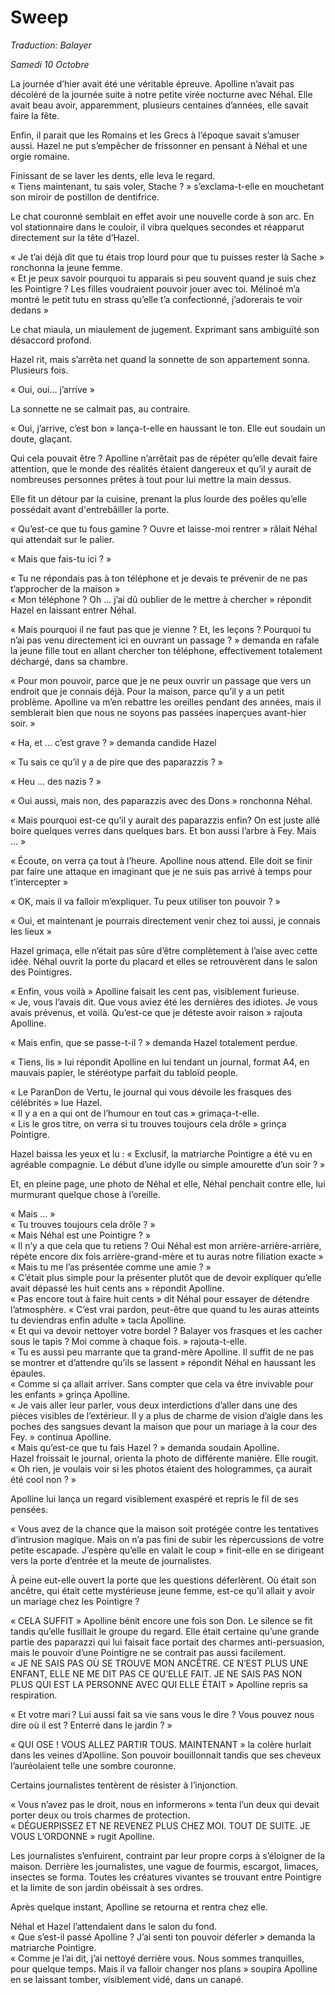 # Sweep 

*Traduction: Balayer*

_Samedi 10 Octobre_

La journée d’hier avait été une véritable épreuve. Apolline n’avait pas décoléré de la journée suite à notre petite virée nocturne avec Néhal. Elle avait beau avoir, apparemment, plusieurs centaines d’années, elle savait faire la fête.   

Enfin, il parait que les Romains et les Grecs à l’époque savait s’amuser aussi. Hazel ne put s’empêcher de frissonner en pensant à Néhal et une orgie romaine.   

Finissant de se laver les dents, elle leva le regard.   
« Tiens maintenant, tu sais voler, Stache ? » s’exclama-t-elle en mouchetant son miroir de postillon de dentifrice.   

Le chat couronné semblait en effet avoir une nouvelle corde à son arc. En vol stationnaire dans le couloir, il vibra quelques secondes et réapparut directement sur la tête d’Hazel. 

« Je t’ai déjà dit que tu étais trop lourd pour que tu puisses rester là Sache » ronchonna la jeune femme.     
« Et je peux savoir pourquoi tu apparais si peu souvent quand je suis chez les Pointigre ? Les filles voudraient pouvoir jouer avec toi. Mélinoé m’a montré le petit tutu en strass qu’elle t’a confectionné, j’adorerais te voir dedans »  


Le chat miaula, un miaulement de jugement. Exprimant sans ambiguïté son désaccord profond.  

Hazel rit, mais s’arrêta net quand la sonnette de son appartement sonna. Plusieurs fois. 

« Oui, oui... j’arrive »  

La sonnette ne se calmait pas, au contraire.   

« Oui, j’arrive, c’est bon » lança-t-elle en haussant le ton. Elle eut soudain un doute, glaçant.   

Qui cela pouvait être ? Apolline n’arrêtait pas de répéter qu’elle devait faire attention, que le monde des réalités étaient dangereux et qu’il y aurait de nombreuses personnes prêtes à tout pour lui mettre la main dessus.   

Elle fit un détour par la cuisine, prenant la plus lourde des poêles qu’elle possédait avant d'entrebâiller la porte.   

« Qu’est-ce que tu fous gamine ? Ouvre et laisse-moi rentrer » râlait Néhal qui attendait sur le palier.   

« Mais que fais-tu ici ? »  

« Tu ne répondais pas à ton téléphone et je devais te prévenir de ne pas t’approcher de la maison »   
« Mon téléphone ? Oh … j’ai dû oublier de le mettre à chercher » répondit Hazel en laissant entrer Néhal.   

« Mais pourquoi il ne faut pas que je vienne ? Et, les leçons ? Pourquoi tu n’ai pas venu directement ici en ouvrant un passage ? » demanda en rafale la jeune fille tout en allant chercher ton téléphone, effectivement totalement déchargé, dans sa chambre.   

« Pour mon pouvoir, parce que je ne peux ouvrir un passage que vers un endroit que je connais déjà. Pour la maison, parce qu’il y a un petit problème. Apolline va m’en rebattre les oreilles pendant des années, mais il semblerait bien que nous ne soyons pas passées inaperçues avant-hier soir. »   

« Ha, et ... c’est grave ? » demanda candide Hazel  

« Tu sais ce qu’il y a de pire que des paparazzis ? »     

« Heu … des nazis ? »   

« Oui aussi, mais non, des paparazzis avec des Dons » ronchonna Néhal. 

« Mais pourquoi est-ce qu’il y aurait des paparazzis enfin? On est juste allé boire quelques verres dans quelques bars. Et bon aussi l’arbre à Fey. Mais ... »   

« Écoute, on verra ça tout à l’heure. Apolline nous attend. Elle doit se finir par faire une attaque en imaginant que je ne suis pas arrivé à temps pour t’intercepter »   

« OK, mais il va falloir m’expliquer. Tu peux utiliser ton pouvoir ? »     

« Oui, et maintenant je pourrais directement venir chez toi aussi, je connais les lieux »     

Hazel grimaça, elle n’était pas sûre d’être complètement à l’aise avec cette idée. Néhal ouvrit la porte du placard et elles se retrouvèrent dans le salon des Pointigres.   

« Enfin, vous voilà » Apolline faisait les cent pas, visiblement furieuse.    
« Je, vous l’avais dit. Que vous aviez été les dernières des idiotes. Je vous avais prévenus, et voilà. Qu’est-ce que je déteste avoir raison » rajouta Apolline.   

« Mais enfin, que se passe-t-il ? » demanda Hazel totalement perdue.   

« Tiens, lis » lui répondit Apolline en lui tendant un journal, format A4, en mauvais papier, le stéréotype parfait du tabloïd people.   

« Le ParanDon de Vertu, le journal qui vous dévoile les frasques des célébrités » lue Hazel.   
« Il y a en a qui ont de l’humour en tout cas » grimaça-t-elle.   
« Lis le gros titre, on verra si tu trouves toujours cela drôle » grinça Pointigre.   

Hazel baissa les yeux et lu : « Exclusif, la matriarche Pointigre a été vu en agréable compagnie. Le début d’une idylle ou simple amourette d’un soir ? »   

Et, en pleine page, une photo de Néhal et elle, Néhal penchait contre elle, lui murmurant quelque chose à l’oreille.   

« Mais … »    
« Tu trouves toujours cela drôle ? »    
« Mais Néhal est une Pointigre ? »    
« Il n’y a que cela que tu retiens ? Oui Néhal est mon arrière-arrière-arrière, répète encore dix fois arrière-grand-mère et tu auras notre filiation exacte »   
« Mais tu me l’as présentée comme une amie ? »   
« C’était plus simple pour la présenter plutôt que de devoir expliquer qu’elle avait dépassé les huit cents ans » répondit Apolline.   
« Pas encore tout à faire huit cents » dit Néhal pour essayer de détendre l’atmosphère. 
« C’est vrai pardon, peut-être que quand tu les auras atteints tu deviendras enfin adulte » tacla Apolline.   
« Et qui va devoir nettoyer votre bordel ? Balayer vos frasques et les cacher sous le tapis ? Moi comme à chaque fois. » rajouta-t-elle.    
« Tu es aussi peu marrante que ta grand-mère Apolline. Il suffit de ne pas se montrer et d’attendre qu’ils se lassent » répondit Néhal en haussant les épaules.   
« Comme si ça allait arriver. Sans compter que cela va être invivable pour les enfants » grinça Apolline.   
« Je vais aller leur parler, vous deux interdictions d’aller dans une des pièces visibles de l’extérieur. Il y a plus de charme de vision d’aigle dans les poches des sangsues devant la maison que pour un mariage à la cour des Fey. » continua Apolline.   
« Mais qu’est-ce que tu fais Hazel ? » demanda soudain Apolline.   
Hazel froissait le journal, orienta la photo de différente manière. Elle rougit. « Oh rien, je voulais voir si les photos étaient des hologrammes, ça aurait été cool non ? »   

Apolline lui lança un regard visiblement exaspéré et repris le fil de ses pensées.  

« Vous avez de la chance que la maison soit protégée contre les tentatives d’intrusion magique. Mais on n’a pas fini de subir les répercussions de votre petite escapade. J’espère qu’elle en valait le coup » finit-elle en se dirigeant vers la porte d’entrée et la meute de journalistes.

À peine eut-elle ouvert la porte que les questions déferlèrent. Où était son ancêtre, qui était cette mystérieuse jeune femme, est-ce qu’il allait y avoir un mariage chez les Pointigre ?   

« CELA SUFFIT » Apolline bénit encore une fois son Don. Le silence se fit tandis qu’elle fusillait le groupe du regard. Elle était certaine qu’une grande partie des paparazzi qui lui faisait face portait des charmes anti-persuasion, mais le pouvoir d’une Pointigre ne se contrait pas aussi facilement.   
« JE NE SAIS PAS OÙ SE TROUVE MON ANCÊTRE. CE N’EST PLUS UNE ENFANT, ELLE NE ME DIT PAS CE QU’ELLE FAIT. JE NE SAIS PAS NON PLUS QUI EST LA PERSONNE AVEC QUI ELLE ÉTAIT » Apolline repris sa respiration.

« Et votre mari ? Lui aussi fait sa vie sans vous le dire ? Vous pouvez nous dire où il est ? Enterré dans le jardin ? »      

« QUI OSE ! VOUS ALLEZ PARTIR TOUS. MAINTENANT » la colère hurlait dans les veines d’Apolline. Son pouvoir bouillonnait tandis que ses cheveux l’auréolaient telle une sombre couronne.   

Certains journalistes tentèrent de résister à l’injonction.   

« Vous n’avez pas le droit, nous en informerons » tenta l’un deux qui devait porter deux ou trois charmes de protection.   
« DÉGUERPISSEZ ET NE REVENEZ PLUS CHEZ MOI. TOUT DE SUITE. JE VOUS L’ORDONNE » rugit Apolline.   

Les journalistes s’enfuirent, contraint par leur propre corps à s’éloigner de la maison. Derrière les journalistes, une vague de fourmis, escargot, limaces, insectes se forma. Toutes les créatures vivantes se trouvant entre Pointigre et la limite de son jardin obéissait à ses ordres.   

Après quelque instant, Apolline se retourna et rentra chez elle. 

Néhal et Hazel l’attendaient dans le salon du fond.   
« Que s’est-il passé Apolline ? J’ai senti ton pouvoir déferler » demanda la matriarche Pointigre.   
« Comme je l’ai dit, j’ai nettoyé derrière vous. Nous sommes tranquilles, pour quelque temps. Mais il va falloir changer nos plans » soupira Apolline en se laissant tomber, visiblement vidé, dans un canapé.   
